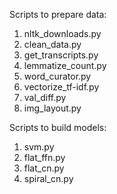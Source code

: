Scripts to prepare data:

1. nltk_downloads.py
2. clean_data.py
3. get_transcripts.py
4. lemmatize_count.py
5. word_curator.py
6. vectorize_tf-idf.py
7. val_diff.py
8. img_layout.py

Scripts to build models:

1. svm.py
2. flat_ffn.py
3. flat_cn.py
4. spiral_cn.py
